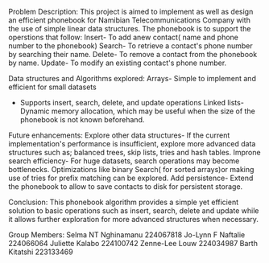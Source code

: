 Problem Description:
This project is aimed to implement as well as design an efficient phonebook for Namibian Telecommunications Company with the use of simple linear data structures. The phonebook is to support the operstions that follow:
Insert- To add anew contact( name and phone number to the phonebook)
Search- To retrieve a contact's phone number by searching their name.
Delete- To remove a contact from the phonebook by name.
Update- To modify an existing contact's phone number.

Data structures and Algorithms explored:
Arrays- Simple to implement and efficient for small datasets 
- Supports insert, search, delete, and update operations
Linked lists- Dynamic memory allocation, which may be useful when the size of the phonebook is not known beforehand.

Future enhancements:
Explore other data structures- If the current implementation's performance is insufficient, explore more advanced data structures such as; balanced trees, skip lists, tries and hash tables.
Improne search efficiency- For huge datasets, search operations may become bottlenecks. Optimizations like binary Search( for sorted arrays)or making use of tries for prefix matching can be explored.
Add persistence- Extend the phonebook to allow to save contacts to disk for persistent storage.

Conclusion:
This phonebook algorithm provides a simple yet efficient solution to basic operations such as insert, search, delete and update while it allows further exploration for more advanced structures when necessary.

Group Members:
Selma NT Nghinamanu  224067818
Jo-Lynn F Naftalie   224066064
Juliette Kalabo      224100742
Zenne-Lee Louw       224034987
Barth Kitatshi       223133469
